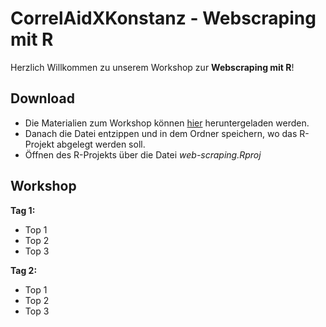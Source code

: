 # CorrelAidXKonstanz - Webscraping mit R

Herzlich Willkommen zu unserem Workshop zur **Webscraping mit R**!

## Download
- Die Materialien zum Workshop können [hier](https://github.com/ZoeWolter/CorrelAidXKonstanz-WebScraping/archive/main.zip) heruntergeladen werden.
- Danach die Datei entzippen und in dem Ordner speichern, wo das R-Projekt abgelegt werden soll.
- Öffnen des R-Projekts über die Datei *web-scraping.Rproj*

## Workshop

**Tag 1:**
- Top 1
- Top 2
- Top 3

**Tag 2:**
- Top 1 
- Top 2
- Top 3
